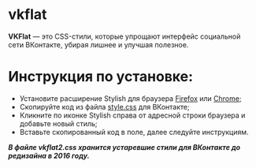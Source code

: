 # vkflat
**VKFlat** — это CSS-стили, которые упрощают интерфейс социальной сети ВКонтакте, убирая лишнее и улучшая полезное.

# Инструкция по установке:
* Установите расширение Stylish для браузера [Firefox](https://addons.mozilla.org/ru/firefox/addon/stylish/) или [Chrome](https://chrome.google.com/webstore/detail/stylish/fjnbnpbmkenffdnngjfgmeleoegfcffe?hl=ru);  
* Скопируйте код из файла [style.css](https://github.com/anton0kurilov/vkflat/blob/master/style.css) для ВКонтакте;
* Кликните по иконке Stylish справа от адресной строки браузера и добавьте новый стиль;
* Вставьте скопированный код в поле, далее следуйте инструкциям.

***В файле vkflat2.css хранится устаревшие стили для ВКонтакте до редизайна в 2016 году.***